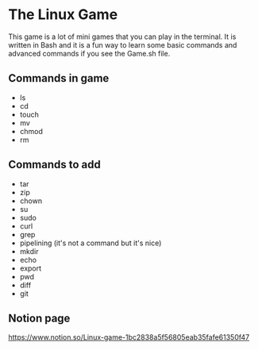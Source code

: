 # The Linux Game

This game is a lot of mini games that you can play in the terminal.
It is written in Bash and it is a fun way to learn some basic commands and advanced commands if you see the Game.sh file.

## Commands in game
- ls 
- cd 
- touch
- mv
- chmod
- rm

## Commands to add 
- tar 
- zip
- chown
- su 
- sudo 
- curl 
- grep 
- pipelining (it's not a command but it's nice)
- mkdir
- echo
- export
- pwd
- diff
- git

## Notion page
https://www.notion.so/Linux-game-1bc2838a5f56805eab35fafe61350f47
